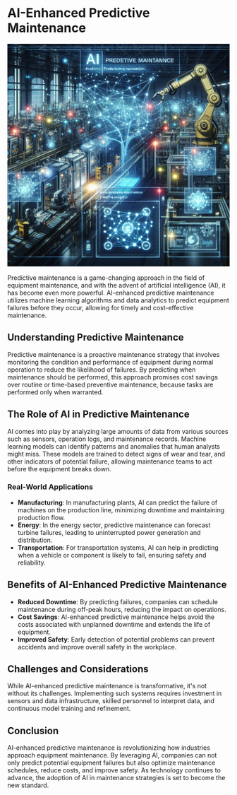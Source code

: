 # AI-Enhanced Predictive Maintenance

![AI Predictive Maintenance](https://raw.githubusercontent.com/Kanakjr/100-days-of-AI-Writing/main/images/AI-Enhanced-Predictive-Maintenance.png)

Predictive maintenance is a game-changing approach in the field of equipment maintenance, and with the advent of artificial intelligence (AI), it has become even more powerful. AI-enhanced predictive maintenance utilizes machine learning algorithms and data analytics to predict equipment failures before they occur, allowing for timely and cost-effective maintenance.

## Understanding Predictive Maintenance

Predictive maintenance is a proactive maintenance strategy that involves monitoring the condition and performance of equipment during normal operation to reduce the likelihood of failures. By predicting when maintenance should be performed, this approach promises cost savings over routine or time-based preventive maintenance, because tasks are performed only when warranted.

## The Role of AI in Predictive Maintenance

AI comes into play by analyzing large amounts of data from various sources such as sensors, operation logs, and maintenance records. Machine learning models can identify patterns and anomalies that human analysts might miss. These models are trained to detect signs of wear and tear, and other indicators of potential failure, allowing maintenance teams to act before the equipment breaks down.

### Real-World Applications

- **Manufacturing**: In manufacturing plants, AI can predict the failure of machines on the production line, minimizing downtime and maintaining production flow.
- **Energy**: In the energy sector, predictive maintenance can forecast turbine failures, leading to uninterrupted power generation and distribution.
- **Transportation**: For transportation systems, AI can help in predicting when a vehicle or component is likely to fail, ensuring safety and reliability.

## Benefits of AI-Enhanced Predictive Maintenance

- **Reduced Downtime**: By predicting failures, companies can schedule maintenance during off-peak hours, reducing the impact on operations.
- **Cost Savings**: AI-enhanced predictive maintenance helps avoid the costs associated with unplanned downtime and extends the life of equipment.
- **Improved Safety**: Early detection of potential problems can prevent accidents and improve overall safety in the workplace.

## Challenges and Considerations

While AI-enhanced predictive maintenance is transformative, it's not without its challenges. Implementing such systems requires investment in sensors and data infrastructure, skilled personnel to interpret data, and continuous model training and refinement.

## Conclusion

AI-enhanced predictive maintenance is revolutionizing how industries approach equipment maintenance. By leveraging AI, companies can not only predict potential equipment failures but also optimize maintenance schedules, reduce costs, and improve safety. As technology continues to advance, the adoption of AI in maintenance strategies is set to become the new standard.

